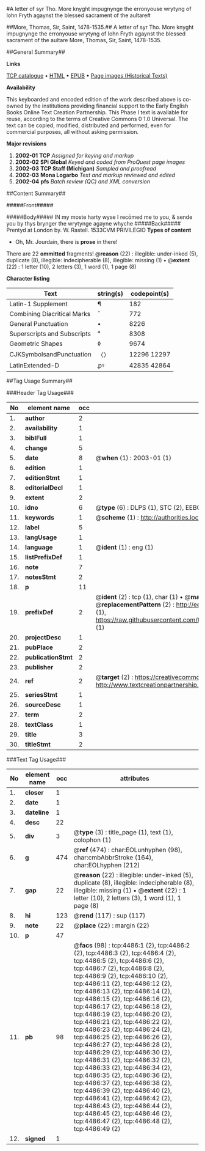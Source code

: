 #A letter of syr Tho. More knyght impugnynge the erronyouse wrytyng of Iohn Fryth agaynst the blessed sacrament of the aultare#

##More, Thomas, Sir, Saint, 1478-1535.##
A letter of syr Tho. More knyght impugnynge the erronyouse wrytyng of Iohn Fryth agaynst the blessed sacrament of the aultare
More, Thomas, Sir, Saint, 1478-1535.

##General Summary##

**Links**

[TCP catalogue](http://www.ota.ox.ac.uk/tcp/)  • 
[HTML](http://tei.it.ox.ac.uk/tcp/Texts-HTML/free/A07/A07704.html)  • 
[EPUB](http://tei.it.ox.ac.uk/tcp/Texts-EPUB/free/A07/A07704.epub) • 
[Page images (Historical Texts)](https://data.historicaltexts.jisc.ac.uk/view?pubId=eebo-99840018e&pageId=eebo-99840018e-4486-1)

**Availability**

This keyboarded and encoded edition of the
	       work described above is co-owned by the institutions
	       providing financial support to the Early English Books
	       Online Text Creation Partnership. This Phase I text is
	       available for reuse, according to the terms of Creative
	       Commons 0 1.0 Universal. The text can be copied,
	       modified, distributed and performed, even for
	       commercial purposes, all without asking permission.

**Major revisions**

1. __2002-01__ __TCP__ *Assigned for keying and markup*
1. __2002-02__ __SPi Global__ *Keyed and coded from ProQuest page images*
1. __2002-03__ __TCP Staff (Michigan)__ *Sampled and proofread*
1. __2002-03__ __Mona Logarbo__ *Text and markup reviewed and edited*
1. __2002-04__ __pfs__ *Batch review (QC) and XML conversion*

##Content Summary##

#####Front#####

#####Body#####
IN my moste harty wyse I recōmed me to you, & sende you by thys brynger the wrytynge agayne whyche 
#####Back#####
Prentyd at London by. W. Rastell. 1533CVM PRIVILEGIO
**Types of content**

  * Oh, Mr. Jourdain, there is **prose** in there!

There are 22 **ommitted** fragments! 
 @__reason__ (22) : illegible: under-inked (5), duplicate (8), illegible: indecipherable (8), illegible: missing (1)  •  @__extent__ (22) : 1 letter (10), 2 letters (3), 1 word (1), 1 page (8)

**Character listing**


|Text|string(s)|codepoint(s)|
|---|---|---|
|Latin-1 Supplement|¶|182|
|Combining             Diacritical Marks|̄|772|
|General Punctuation|•|8226|
|Superscripts             and Subscripts|⁴|8308|
|Geometric Shapes|◊|9674|
|CJKSymbolsandPunctuation|〈〉|12296 12297|
|LatinExtended-D|ꝓꝰ|42835 42864|

##Tag Usage Summary##

###Header Tag Usage###

|No|element name|occ|attributes|
|---|---|---|---|
|1.|__author__|2||
|2.|__availability__|1||
|3.|__biblFull__|1||
|4.|__change__|5||
|5.|__date__|8| @__when__ (1) : 2003-01 (1)|
|6.|__edition__|1||
|7.|__editionStmt__|1||
|8.|__editorialDecl__|1||
|9.|__extent__|2||
|10.|__idno__|6| @__type__ (6) : DLPS (1), STC (2), EEBO-CITATION (1), PROQUEST (1), VID (1)|
|11.|__keywords__|1| @__scheme__ (1) : http://authorities.loc.gov/ (1)|
|12.|__label__|5||
|13.|__langUsage__|1||
|14.|__language__|1| @__ident__ (1) : eng (1)|
|15.|__listPrefixDef__|1||
|16.|__note__|7||
|17.|__notesStmt__|2||
|18.|__p__|11||
|19.|__prefixDef__|2| @__ident__ (2) : tcp (1), char (1)  •  @__matchPattern__ (2) : ([0-9\-]+):([0-9IVX]+) (1), (.+) (1)  •  @__replacementPattern__ (2) : http://eebo.chadwyck.com/downloadtiff?vid=$1&page=$2 (1), https://raw.githubusercontent.com/textcreationpartnership/Texts/master/tcpchars.xml#$1 (1)|
|20.|__projectDesc__|1||
|21.|__pubPlace__|2||
|22.|__publicationStmt__|2||
|23.|__publisher__|2||
|24.|__ref__|2| @__target__ (2) : https://creativecommons.org/publicdomain/zero/1.0/ (1), http://www.textcreationpartnership.org/docs/. (1)|
|25.|__seriesStmt__|1||
|26.|__sourceDesc__|1||
|27.|__term__|2||
|28.|__textClass__|1||
|29.|__title__|3||
|30.|__titleStmt__|2||


###Text Tag Usage###

|No|element name|occ|attributes|
|---|---|---|---|
|1.|__closer__|1||
|2.|__date__|1||
|3.|__dateline__|1||
|4.|__desc__|22||
|5.|__div__|3| @__type__ (3) : title_page (1), text (1), colophon (1)|
|6.|__g__|474| @__ref__ (474) : char:EOLunhyphen (98), char:cmbAbbrStroke (164), char:EOLhyphen (212)|
|7.|__gap__|22| @__reason__ (22) : illegible: under-inked (5), duplicate (8), illegible: indecipherable (8), illegible: missing (1)  •  @__extent__ (22) : 1 letter (10), 2 letters (3), 1 word (1), 1 page (8)|
|8.|__hi__|123| @__rend__ (117) : sup (117)|
|9.|__note__|22| @__place__ (22) : margin (22)|
|10.|__p__|47||
|11.|__pb__|98| @__facs__ (98) : tcp:4486:1 (2), tcp:4486:2 (2), tcp:4486:3 (2), tcp:4486:4 (2), tcp:4486:5 (2), tcp:4486:6 (2), tcp:4486:7 (2), tcp:4486:8 (2), tcp:4486:9 (2), tcp:4486:10 (2), tcp:4486:11 (2), tcp:4486:12 (2), tcp:4486:13 (2), tcp:4486:14 (2), tcp:4486:15 (2), tcp:4486:16 (2), tcp:4486:17 (2), tcp:4486:18 (2), tcp:4486:19 (2), tcp:4486:20 (2), tcp:4486:21 (2), tcp:4486:22 (2), tcp:4486:23 (2), tcp:4486:24 (2), tcp:4486:25 (2), tcp:4486:26 (2), tcp:4486:27 (2), tcp:4486:28 (2), tcp:4486:29 (2), tcp:4486:30 (2), tcp:4486:31 (2), tcp:4486:32 (2), tcp:4486:33 (2), tcp:4486:34 (2), tcp:4486:35 (2), tcp:4486:36 (2), tcp:4486:37 (2), tcp:4486:38 (2), tcp:4486:39 (2), tcp:4486:40 (2), tcp:4486:41 (2), tcp:4486:42 (2), tcp:4486:43 (2), tcp:4486:44 (2), tcp:4486:45 (2), tcp:4486:46 (2), tcp:4486:47 (2), tcp:4486:48 (2), tcp:4486:49 (2)|
|12.|__signed__|1||
